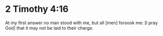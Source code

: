 # 2 Timothy 4:16

At my first answer no man stood with me, but all [men] forsook me: [I pray God] that it may not be laid to their charge.